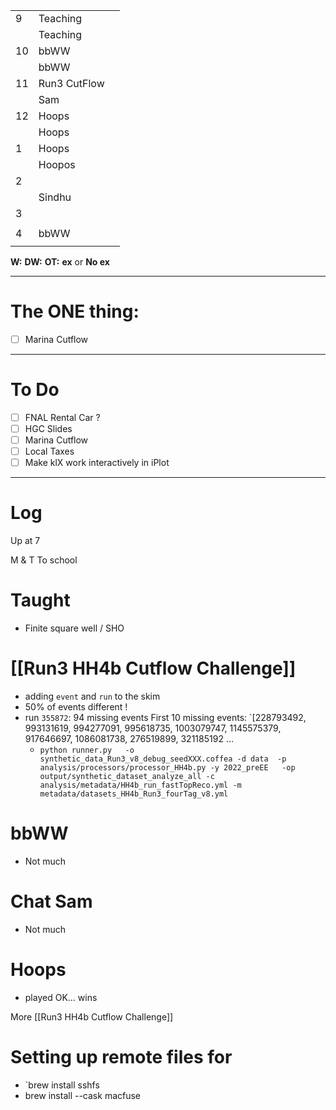 
|     |               |     |
| --- | ------------- | --- |
| 9   | Teaching      |     |
|     | Teaching      |     |
| 10  | bbWW          |     |
|     | bbWW          |     |
| 11  | Run3 CutFlow  |     |
|     | Sam           |     |
| 12  | Hoops         |     |
|     | Hoops         |     |
| 1   | Hoops         |     |
|     | Hoopos        |     |
| 2   |               |     |
|     | Sindhu        |     |
| 3   |               |     |
|     |               |     |
| 4   | bbWW          |     |
|     |               |     |

**W:**
**DW:**
**OT:**
**ex** or **No ex**

---
# The ONE thing: 
- [ ] Marina Cutflow

---
# To Do

- [ ] FNAL Rental Car ?
- [ ] HGC Slides
- [ ] Marina Cutflow
- [ ] Local Taxes
- [ ] Make klX work interactively in iPlot

---

# Log

Up at 7 

M & T To school 

# Taught 
- Finite square well / SHO

# [[Run3 HH4b Cutflow Challenge]]
- adding `event` and `run` to the skim
- 50% of events different !
- run `355872`: 94 missing events
  First 10 missing events: `[228793492, 993131619, 994277091, 995618735, 1003079747, 1145575379, 917646697, 1086081738, 276519899, 321185192 ... 
  - `python runner.py   -o synthetic_data_Run3_v8_debug_seedXXX.coffea -d data  -p analysis/processors/processor_HH4b.py -y 2022_preEE   -op output/synthetic_dataset_analyze_all -c analysis/metadata/HH4b_run_fastTopReco.yml -m metadata/datasets_HH4b_Run3_fourTag_v8.yml`

# bbWW
- Not much 

# Chat Sam
- Not much

# Hoops
- played OK... wins

More [[Run3 HH4b Cutflow Challenge]]


# Setting up remote files for 
- `brew install sshfs
- brew install --cask macfuse

